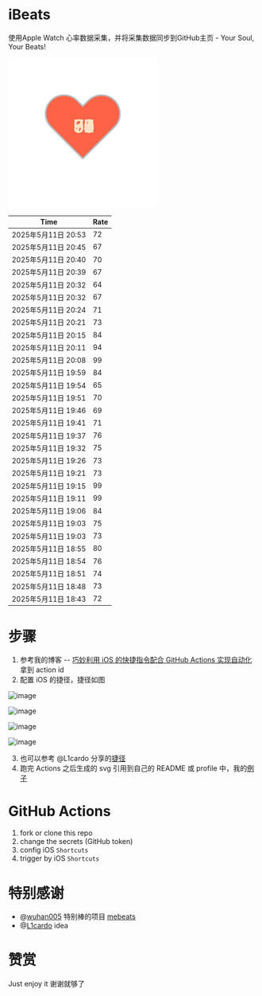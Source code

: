 # iBeats
使用Apple Watch 心率数据采集，并将采集数据同步到GitHub主页 - Your Soul, Your Beats!

![](./files/heart.svg)

<!--START_SECTION:my_heart_rate-->
| Time | Rate | 
 | ---- | ---- | 
| 2025年5月11日 20:53 | 72 |
| 2025年5月11日 20:45 | 67 |
| 2025年5月11日 20:40 | 70 |
| 2025年5月11日 20:39 | 67 |
| 2025年5月11日 20:32 | 64 |
| 2025年5月11日 20:32 | 67 |
| 2025年5月11日 20:24 | 71 |
| 2025年5月11日 20:21 | 73 |
| 2025年5月11日 20:15 | 84 |
| 2025年5月11日 20:11 | 94 |
| 2025年5月11日 20:08 | 99 |
| 2025年5月11日 19:59 | 84 |
| 2025年5月11日 19:54 | 65 |
| 2025年5月11日 19:51 | 70 |
| 2025年5月11日 19:46 | 69 |
| 2025年5月11日 19:41 | 71 |
| 2025年5月11日 19:37 | 76 |
| 2025年5月11日 19:32 | 75 |
| 2025年5月11日 19:26 | 73 |
| 2025年5月11日 19:21 | 73 |
| 2025年5月11日 19:15 | 99 |
| 2025年5月11日 19:11 | 99 |
| 2025年5月11日 19:06 | 84 |
| 2025年5月11日 19:03 | 75 |
| 2025年5月11日 19:03 | 73 |
| 2025年5月11日 18:55 | 80 |
| 2025年5月11日 18:54 | 76 |
| 2025年5月11日 18:51 | 74 |
| 2025年5月11日 18:48 | 73 |
| 2025年5月11日 18:43 | 72 |

<!--END_SECTION:my_heart_rate-->

# 步骤
1. 参考我的博客 -- [巧妙利用 iOS 的快捷指令配合 GitHub Actions 实现自动化](https://github.com/yihong0618/gitblog/issues/198) 拿到 action id
2. 配置 iOS 的捷径，捷径如图

![image](https://user-images.githubusercontent.com/15976103/122154218-0db0b480-ce97-11eb-93bb-5aec07c558dc.png)

![image](https://user-images.githubusercontent.com/15976103/122154236-186b4980-ce97-11eb-8e4b-70551a0391ae.png)

![image](https://user-images.githubusercontent.com/15976103/122154268-2d47dd00-ce97-11eb-902e-3acf292265a9.png)

![image](https://user-images.githubusercontent.com/15976103/122174055-fa144680-ceb4-11eb-9be2-3eb83cd516f7.png)

3. 也可以参考 @L1cardo 分享的[捷径](https://www.icloud.com/shortcuts/6ab6047b459c41ad822ad6b94b1c03d4)
4. 跑完 Actions 之后生成的 svg 引用到自己的 README 或 profile 中，我的[例子](https://github.com/yihong0618) 

# GitHub Actions

1. fork or clone this repo
2. change the secrets (GitHub token)
3. config iOS `Shortcuts` 
4. trigger by iOS `Shortcuts`

# 特别感谢
- @[wuhan005](https://github.com/wuhan005) 特别棒的项目 [mebeats](https://github.com/wuhan005/mebeats)
- @[L1cardo](https://github.com/L1cardo) idea

# 赞赏
Just enjoy it
谢谢就够了
